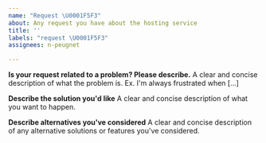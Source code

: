 ```yaml
---
name: "Request \U0001F5F3️"
about: Any request you have about the hosting service
title: ''
labels: "request \U0001F5F3️"
assignees: n-peugnet

---
```


**Is your request related to a problem? Please describe.**
A clear and concise description of what the problem is. Ex. I'm always frustrated when [...]

**Describe the solution you'd like**
A clear and concise description of what you want to happen.

**Describe alternatives you've considered**
A clear and concise description of any alternative solutions or features you've considered.
